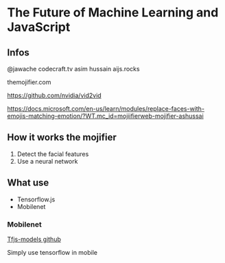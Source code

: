 #  The Future of Machine Learning and JavaScript

## Infos

@jawache
codecraft.tv
asim hussain
aijs.rocks

themojifier.com

https://github.com/nvidia/vid2vid

https://docs.microsoft.com/en-us/learn/modules/replace-faces-with-emojis-matching-emotion/?WT.mc_id=mojiifierweb-mojifier-ashussai

## How it works the mojifier

1. Detect the facial features
2. Use a neural network

## What use

* Tensorflow.js
* Mobilenet

### Mobilenet

[Tfjs-models github](https://github.com/tensorflow/tfjs-models)

Simply use tensorflow in mobile

